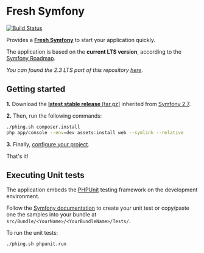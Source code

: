 Fresh Symfony
=============
[![Build Status](https://travis-ci.org/kmelia/fresh-symfony.svg?branch=master)](https://travis-ci.org/kmelia/fresh-symfony/branches)

Provides a [**Fresh Symfony**][1] to start your application quickly.

The application is based on the **current LTS version**, according to the [Symfony Roadmap][4].

*You can found the 2.3 LTS part of this repository [here][8].*

Getting started
---------------
**1.** Download the [**latest stable release** [tar.gz]][2] inherited from [Symfony 2.7][3].

**2.** Then, run the following commands:
```bash
./phing.sh composer.install
php app/console --env=dev assets:install web --symlink --relative
```

**3.** Finally, [configure your project][7].

That's it!

Executing Unit tests
--------------------

The application embeds the [PHPUnit][5] testing framework on the development environment.

Follow the [Symfony documentation][6] to create your unit test or copy/paste one the samples into your bundle at `src/Bundle/<YourName>/<YourBundleName>/Tests/`.

To run the unit tests:
```bash
./phing.sh phpunit.run
```


  [1]: https://bitbucket.org/kmelia/fresh-symfony "Fresh Symfony"
  [2]: https://bitbucket.org/kmelia/fresh-symfony/get/2.7_LTS-0.2.tar.gz "Latest stable release of Fresh Symfony"
  [3]: https://github.com/symfony/symfony-standard/tree/2.7 "The current LTS version is 2.7"
  [4]: https://symfony.com/roadmap "Symfony roadmap"
  [5]: https://phpunit.de/manual/current/en/ "4.x release"
  [6]: https://symfony.com/fr/doc/current/book/testing.html "Symfony documentation"
  [7]: https://bitbucket.org/kmelia/fresh-symfony/src/master/CONFIGURE.md "Fresh Symfony documentation"
  [8]: https://bitbucket.org/kmelia/fresh-symfony/src/release/2.3_LTS/README.md "Fresh Symfony 2.3 LTS"
